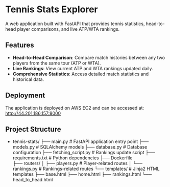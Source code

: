 # Tennis Stats Explorer

A web application built with FastAPI that provides tennis statistics, head-to-head player comparisons, and live ATP/WTA rankings.

## Features

- **Head-to-Head Comparison**: Compare match histories between any two players from the same tour (ATP or WTA).
- **Live Rankings**: View current ATP and WTA rankings updated daily.
- **Comprehensive Statistics**: Access detailed match statistics and historical data.

## Deployment

The application is deployed on AWS EC2 and can be accessed at:
http://44.201.186.157:8000


## Project Structure

- tennis-stats/
├── main.py              # FastAPI application entry point
├── models.py            # SQLAlchemy models
├── database.py          # Database configuration
├── fetching_script.py   # Rankings update script
├── requirements.txt     # Python dependencies
├── Dockerfile          
├── routers/
│   ├── players.py      # Player-related routes
│   └── rankings.py     # Rankings-related routes
└── templates/          # Jinja2 HTML templates
    ├── base.html
    ├── home.html
    ├── rankings.html
    └── head_to_head.html
